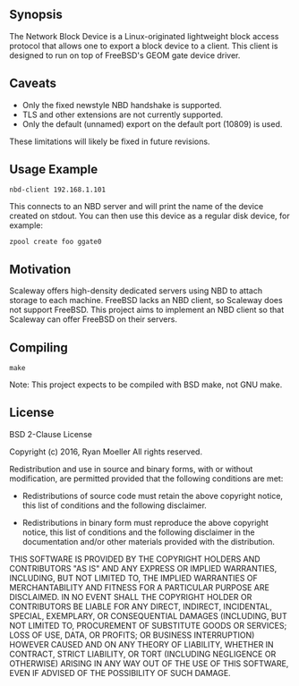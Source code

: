 ## Synopsis

The Network Block Device is a Linux-originated lightweight block access
protocol that allows one to export a block device to a client.  This client
is designed to run on top of FreeBSD's GEOM gate device driver.

## Caveats

* Only the fixed newstyle NBD handshake is supported.
* TLS and other extensions are not currently supported.
* Only the default (unnamed) export on the default port (10809) is used.

These limitations will likely be fixed in future revisions.

## Usage Example

`nbd-client 192.168.1.101`

This connects to an NBD server and will print the name of the device
created on stdout.  You can then use this device as a regular disk device,
for example:

`zpool create foo ggate0`

## Motivation

Scaleway offers high-density dedicated servers using NBD to attach storage
to each machine.  FreeBSD lacks an NBD client, so Scaleway does not support
FreeBSD.  This project aims to implement an NBD client so that Scaleway can
offer FreeBSD on their servers.

## Compiling

`make`

Note: This project expects to be compiled with BSD make, not GNU make.

## License

BSD 2-Clause License

Copyright (c) 2016, Ryan Moeller
All rights reserved.

Redistribution and use in source and binary forms, with or without
modification, are permitted provided that the following conditions are met:

* Redistributions of source code must retain the above copyright notice, this
  list of conditions and the following disclaimer.

* Redistributions in binary form must reproduce the above copyright notice,
  this list of conditions and the following disclaimer in the documentation
    and/or other materials provided with the distribution.

THIS SOFTWARE IS PROVIDED BY THE COPYRIGHT HOLDERS AND CONTRIBUTORS "AS IS"
AND ANY EXPRESS OR IMPLIED WARRANTIES, INCLUDING, BUT NOT LIMITED TO, THE
IMPLIED WARRANTIES OF MERCHANTABILITY AND FITNESS FOR A PARTICULAR PURPOSE ARE
DISCLAIMED. IN NO EVENT SHALL THE COPYRIGHT HOLDER OR CONTRIBUTORS BE LIABLE
FOR ANY DIRECT, INDIRECT, INCIDENTAL, SPECIAL, EXEMPLARY, OR CONSEQUENTIAL
DAMAGES (INCLUDING, BUT NOT LIMITED TO, PROCUREMENT OF SUBSTITUTE GOODS OR
SERVICES; LOSS OF USE, DATA, OR PROFITS; OR BUSINESS INTERRUPTION) HOWEVER
CAUSED AND ON ANY THEORY OF LIABILITY, WHETHER IN CONTRACT, STRICT LIABILITY,
OR TORT (INCLUDING NEGLIGENCE OR OTHERWISE) ARISING IN ANY WAY OUT OF THE USE
OF THIS SOFTWARE, EVEN IF ADVISED OF THE POSSIBILITY OF SUCH DAMAGE.
